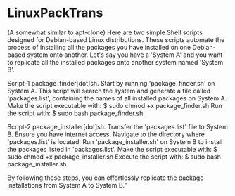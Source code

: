# LinuxPackTrans
(A somewhat similar to apt-clone)
Here are two simple Shell scripts designed for Debian-based Linux distributions. These scripts automate the process of installing all the packages you have installed on one Debian-based system onto another. 
Let's say you have a 'System A' and you want to replicate all the installed packages onto another system named 'System B'.

Script-1 package_finder[dot]sh. 
Start by running 'package_finder.sh' on System A. This script will search the system and generate a file called 'packages.list', containing the names of all installed packages on System A.
        Make the script executable with: $ sudo chmod +x package_finder.sh
        Run the script with: $ sudo bash package_finder.sh

Script-2 package_installer[dot]sh. 
Transfer the 'packages.list' file to System B. Ensure you have internet access.
    Navigate to the directory where 'packages.list' is located.
    Run 'package_installer.sh' on System B to install the packages listed in 'packages.list'.
        Make the script executable with: $ sudo chmod +x package_installer.sh
        Execute the script with: $ sudo bash package_installer.sh

By following these steps, you can effortlessly replicate the package installations from System A to System B."
